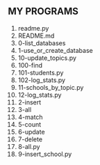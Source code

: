 ## MY PROGRAMS

1. readme.py
2. README.md
3. 0-list_databases
4. 1-use_or_create_database
5. 10-update_topics.py
6. 100-find
7. 101-students.py
8. 102-log_stats.py
9. 11-schools_by_topic.py
10. 12-log_stats.py
11. 2-insert
12. 3-all
13. 4-match
14. 5-count
15. 6-update
16. 7-delete
17. 8-all.py
18. 9-insert_school.py
